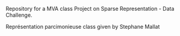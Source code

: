 Repository for a MVA class Project on Sparse Representation - Data Challenge.

Représentation parcimonieuse class given by Stephane Mallat
